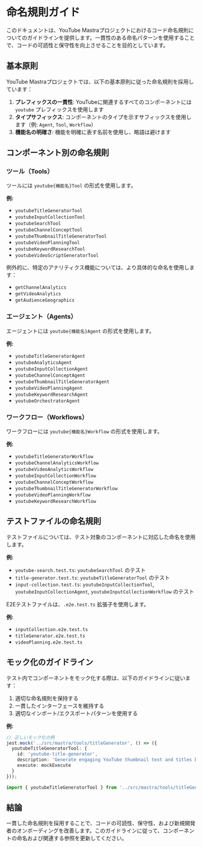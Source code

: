 # 命名規則ガイド

このドキュメントは、YouTube Mastraプロジェクトにおけるコード命名規則についてのガイドラインを提供します。一貫性のある命名パターンを使用することで、コードの可読性と保守性を向上させることを目的としています。

## 基本原則

YouTube Mastraプロジェクトでは、以下の基本原則に従った命名規則を採用しています：

1. **プレフィックスの一貫性**: YouTubeに関連するすべてのコンポーネントには `youtube` プレフィックスを使用します
2. **タイプサフィックス**: コンポーネントのタイプを示すサフィックスを使用します（例: `Agent`, `Tool`, `Workflow`）
3. **機能名の明確さ**: 機能を明確に表す名前を使用し、略語は避けます

## コンポーネント別の命名規則

### ツール（Tools）

ツールには `youtube{機能名}Tool` の形式を使用します。

**例:**
- `youtubeTitleGeneratorTool`
- `youtubeInputCollectionTool`
- `youtubeSearchTool`
- `youtubeChannelConceptTool`
- `youtubeThumbnailTitleGeneratorTool`
- `youtubeVideoPlanningTool`
- `youtubeKeywordResearchTool`
- `youtubeVideoScriptGeneratorTool`

例外的に、特定のアナリティクス機能については、より具体的な命名を使用します：
- `getChannelAnalytics`
- `getVideoAnalytics`
- `getAudienceGeographics`

### エージェント（Agents）

エージェントには `youtube{機能名}Agent` の形式を使用します。

**例:**
- `youtubeTitleGeneratorAgent`
- `youtubeAnalyticsAgent`
- `youtubeInputCollectionAgent`
- `youtubeChannelConceptAgent`
- `youtubeThumbnailTitleGeneratorAgent`
- `youtubeVideoPlanningAgent`
- `youtubeKeywordResearchAgent`
- `youtubeOrchestratorAgent`

### ワークフロー（Workflows）

ワークフローには `youtube{機能名}Workflow` の形式を使用します。

**例:**
- `youtubeTitleGeneratorWorkflow`
- `youtubeChannelAnalyticsWorkflow`
- `youtubeVideoAnalyticsWorkflow`
- `youtubeInputCollectionWorkflow`
- `youtubeChannelConceptWorkflow`
- `youtubeThumbnailTitleGeneratorWorkflow`
- `youtubeVideoPlanningWorkflow`
- `youtubeKeywordResearchWorkflow`

## テストファイルの命名規則

テストファイルについては、テスト対象のコンポーネントに対応した命名を使用します。

**例:**
- `youtube-search.test.ts`: `youtubeSearchTool` のテスト
- `title-generator.test.ts`: `youtubeTitleGeneratorTool` のテスト
- `input-collection.test.ts`: `youtubeInputCollectionTool`, `youtubeInputCollectionAgent`, `youtubeInputCollectionWorkflow` のテスト

E2Eテストファイルは、`.e2e.test.ts` 拡張子を使用します。

**例:**
- `inputCollection.e2e.test.ts`
- `titleGenerator.e2e.test.ts`
- `videoPlanning.e2e.test.ts`

## モック化のガイドライン

テスト内でコンポーネントをモック化する際は、以下のガイドラインに従います：

1. 適切な命名規則を保持する
2. 一貫したインターフェースを維持する
3. 適切なインポート/エクスポートパターンを使用する

**例:**
```typescript
// 正しいモック化の例
jest.mock('../src/mastra/tools/titleGenerator', () => ({
  youtubeTitleGeneratorTool: {
    id: 'youtube-title-generator',
    description: 'Generate engaging YouTube thumbnail text and titles based on video content',
    execute: mockExecute
  }
}));

import { youtubeTitleGeneratorTool } from '../src/mastra/tools/titleGenerator';
```

## 結論

一貫した命名規則を採用することで、コードの可読性、保守性、および新規開発者のオンボーディングを改善します。このガイドラインに従って、コンポーネントの命名および関連する参照を更新してください。